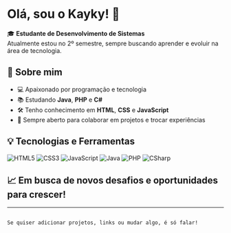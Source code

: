 # Olá, sou o Kayky! 👋

🎓 **Estudante de Desenvolvimento de Sistemas**  
Atualmente estou no 2º semestre, sempre buscando aprender e evoluir na área de tecnologia.

## 🚀 Sobre mim

- 💻 Apaixonado por programação e tecnologia
- 📚 Estudando **Java**, **PHP** e **C#**
- 🛠️ Tenho conhecimento em **HTML**, **CSS** e **JavaScript**
- 🤝 Sempre aberto para colaborar em projetos e trocar experiências

## 💡 Tecnologias e Ferramentas

![HTML5](https://img.shields.io/badge/HTML5-E34F26?style=for-the-badge&logo=html5&logoColor=white)
![CSS3](https://img.shields.io/badge/CSS3-1572B6?style=for-the-badge&logo=css3&logoColor=white)
![JavaScript](https://img.shields.io/badge/JavaScript-F7DF1E?style=for-the-badge&logo=javascript&logoColor=black)
![Java](https://img.shields.io/badge/Java-007396?style=for-the-badge&logo=java&logoColor=white)
![PHP](https://img.shields.io/badge/PHP-777BB4?style=for-the-badge&logo=php&logoColor=white)
![CSharp](https://img.shields.io/badge/C%23-239120?style=for-the-badge&logo=c-sharp&logoColor=white)

## 📈 Em busca de novos desafios e oportunidades para crescer!

---
<!-- Sinta-se à vontade para personalizar esta mensagem! -->
````

Se quiser adicionar projetos, links ou mudar algo, é só falar!
